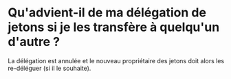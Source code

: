 # Qu'advient-il de ma délégation de jetons si je les transfère à quelqu'un d'autre ?

La délégation est annulée et le nouveau propriétaire des jetons doit alors les re-déléguer (si il le souhaite).
